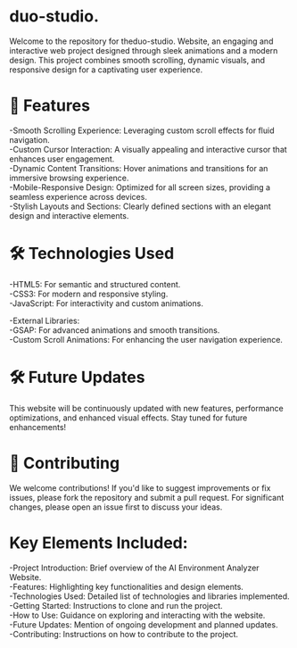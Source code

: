 # duo-studio.

Welcome to the repository for theduo-studio. Website, an engaging and interactive web project designed  through sleek animations and a modern design. This project combines smooth scrolling, dynamic visuals, and responsive design for a captivating user experience.

# 🚀 Features

-Smooth Scrolling Experience: Leveraging custom scroll effects for fluid navigation.          
-Custom Cursor Interaction: A visually appealing and interactive cursor that enhances user engagement.           
-Dynamic Content Transitions: Hover animations and transitions for an immersive browsing experience.                   
-Mobile-Responsive Design: Optimized for all screen sizes, providing a seamless experience across devices.             
-Stylish Layouts and Sections: Clearly defined sections with an elegant design and interactive elements.                  

# 🛠️ Technologies Used

-HTML5: For semantic and structured content.             
-CSS3: For modern and responsive styling.                 
-JavaScript: For interactivity and custom animations.                
                
-External Libraries:             
  -GSAP: For advanced animations and smooth transitions.             
  -Custom Scroll Animations: For enhancing the user navigation experience.                

 # 🛠️ Future Updates

This website will be continuously updated with new features, performance optimizations, and enhanced visual effects. Stay tuned for future enhancements!

# 🤝 Contributing

We welcome contributions! If you'd like to suggest improvements or fix issues, please fork the repository and submit a pull request. For significant changes, please open an issue first to discuss your ideas.

# Key Elements Included:

-Project Introduction: Brief overview of the AI Environment Analyzer Website.               
-Features: Highlighting key functionalities and design elements.                    
-Technologies Used: Detailed list of technologies and libraries implemented.               
-Getting Started: Instructions to clone and run the project.                    
-How to Use: Guidance on exploring and interacting with the website.                  
-Future Updates: Mention of ongoing development and planned updates.                
-Contributing: Instructions on how to contribute to the project.        
